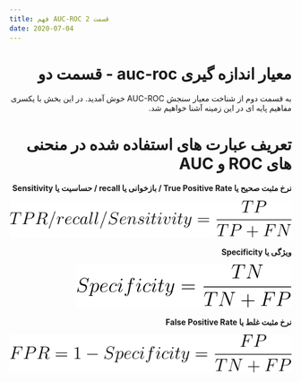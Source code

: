 ```yaml
---
title: فهم AUC-ROC قسمت 2
date: 2020-07-04
---
```

<div dir='rtl' lang='fa'>
<h1>معیار اندازه گیری auc-roc - قسمت دو</h1>
<p>به قسمت دوم از شناخت معیار سنجش AUC-ROC خوش آمدید. در این بخش با یکسری مفاهیم پایه ای در این زمینه آشنا خواهیم شد.</p>
<h1>تعریف عبارت های استفاده شده در منحنی های ROC و AUC</h1>
<p><strong>نرخ مثبت صحیح  یا True Positive Rate / بازخوانی یا recall / حساسیت یا Sensitivity</strong></p>
<p><img src="./assets/uploads/TPR.svg" alt="TPR"></p>
<p><strong>ویژگی یا Specificity</strong></p>
<p><img src="./assets/uploads/specificity.svg" alt="Specificity"></p>
<p><strong>نرخ مثبت غلط یا False Positive Rate</strong></p>
<p><img src="./assets/uploads/FPR.svg" alt="FPR"></p>
</div>
